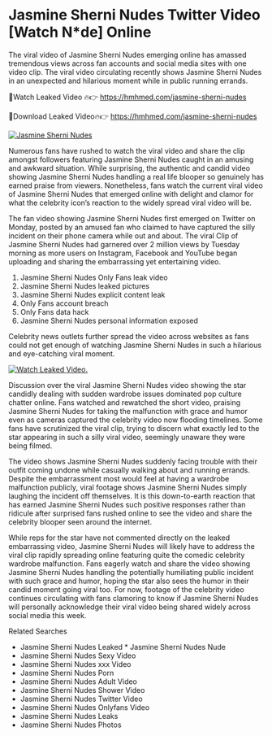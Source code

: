 ﻿# Jasmine Sherni Nudes Twitter Video [Watch N*de] Online

The viral video of ﻿Jasmine Sherni Nudes emerging online has amassed tremendous views across fan accounts and social media sites with one video clip. The viral video circulating recently shows ﻿Jasmine Sherni Nudes in an unexpected and hilarious moment while in public running errands. 

🔴Watch Leaked Video 🔥👉  https://hmhmed.com/jasmine-sherni-nudes 

🔴Download Leaked Video🔥👉  https://hmhmed.com/jasmine-sherni-nudes 

[![Jasmine Sherni Nudes](https://i.imgur.com/dJHk4Zq.gif)](https://hmhmed.com/jasmine-sherni-nudes)

Numerous fans have rushed to watch the viral video and share the clip amongst followers featuring ﻿Jasmine Sherni Nudes caught in an amusing and awkward situation. While surprising, the authentic and candid video showing ﻿Jasmine Sherni Nudes handling a real life blooper so genuinely has earned praise from viewers. Nonetheless, fans watch the current viral video of ﻿Jasmine Sherni Nudes that emerged online with delight and clamor for what the celebrity icon’s reaction to the widely spread viral video will be.

The fan video showing ﻿Jasmine Sherni Nudes first emerged on Twitter on Monday, posted by an amused fan who claimed to have captured the silly incident on their phone camera while out and about. The viral Clip of ﻿Jasmine Sherni Nudes had garnered over 2 million views by Tuesday morning as more users on Instagram, Facebook and YouTube began uploading and sharing the embarrassing yet entertaining video. 

1. ﻿Jasmine Sherni Nudes Only Fans leak video
2. ﻿Jasmine Sherni Nudes leaked pictures
3. ﻿Jasmine Sherni Nudes explicit content leak
4. Only Fans account breach
5. Only Fans data hack
6. ﻿Jasmine Sherni Nudes personal information exposed

Celebrity news outlets further spread the video across websites as fans could not get enough of watching ﻿Jasmine Sherni Nudes in such a hilarious and eye-catching viral moment. 

[![Watch Leaked Video.](https://miro.medium.com/v2/resize:fit:828/format:webp/1*cilzJN44JGOrTw9NJCrNHA.gif "Watch Leaked Video")](https://hmhmed.com/jasmine-sherni-nudes)

Discussion over the viral ﻿Jasmine Sherni Nudes video showing the star candidly dealing with sudden wardrobe issues dominated pop culture chatter online. Fans watched and rewatched the short video, praising ﻿Jasmine Sherni Nudes for taking the malfunction with grace and humor even as cameras captured the celebrity video now flooding timelines. Some fans have scrutinized the viral clip, trying to discern what exactly led to the star appearing in such a silly viral video, seemingly unaware they were being filmed.

The video shows ﻿Jasmine Sherni Nudes suddenly facing trouble with their outfit coming undone while casually walking about and running errands. Despite the embarrassment most would feel at having a wardrobe malfunction publicly, viral footage shows ﻿Jasmine Sherni Nudes simply laughing the incident off themselves. It is this down-to-earth reaction that has earned ﻿Jasmine Sherni Nudes such positive responses rather than ridicule after surprised fans rushed online to see the video and share the celebrity blooper seen around the internet.  

While reps for the star have not commented directly on the leaked embarrassing video, ﻿Jasmine Sherni Nudes will likely have to address the viral clip rapidly spreading online featuring quite the comedic celebrity wardrobe malfunction. Fans eagerly watch and share the video showing ﻿Jasmine Sherni Nudes handling the potentially humiliating public incident with such grace and humor, hoping the star also sees the humor in their candid moment going viral too. For now, footage of the celebrity video continues circulating with fans clamoring to know if ﻿Jasmine Sherni Nudes will personally acknowledge their viral video being shared widely across social media this week.

Related Searches
* ﻿Jasmine Sherni Nudes Leaked
﻿* Jasmine Sherni Nudes Nude
* ﻿Jasmine Sherni Nudes Sexy Video
* ﻿Jasmine Sherni Nudes xxx Video
* ﻿Jasmine Sherni Nudes Porn
* ﻿Jasmine Sherni Nudes Adult Video
* ﻿Jasmine Sherni Nudes Shower Video
* ﻿Jasmine Sherni Nudes Twitter Video
* ﻿Jasmine Sherni Nudes Onlyfans Video
* ﻿Jasmine Sherni Nudes Leaks
* ﻿Jasmine Sherni Nudes Photos